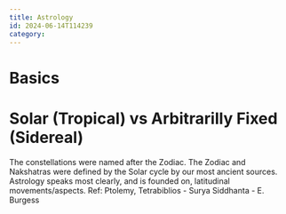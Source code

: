 ```yaml
---
title: Astrology
id: 2024-06-14T114239
category: 
---
```


# Basics
# Solar (Tropical) vs Arbitrarilly Fixed (Sidereal)
The constellations were named after the Zodiac. The Zodiac and Nakshatras were defined by the Solar cycle by our most ancient sources. Astrology speaks most clearly, and is founded on, latitudinal movements/aspects. Ref: Ptolemy, Tetrabiblios - Surya Siddhanta - E. Burgess
